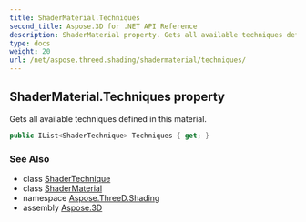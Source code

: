 ```yaml
---
title: ShaderMaterial.Techniques
second_title: Aspose.3D for .NET API Reference
description: ShaderMaterial property. Gets all available techniques defined in this material
type: docs
weight: 20
url: /net/aspose.threed.shading/shadermaterial/techniques/
---
```

## ShaderMaterial.Techniques property

Gets all available techniques defined in this material.

```csharp
public IList<ShaderTechnique> Techniques { get; }
```

### See Also

* class [ShaderTechnique](../../shadertechnique/)
* class [ShaderMaterial](../)
* namespace [Aspose.ThreeD.Shading](../../shadermaterial/)
* assembly [Aspose.3D](../../../)


